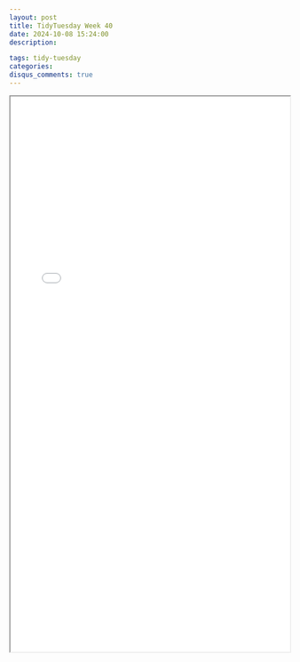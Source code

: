 ```yaml
---
layout: post
title: TidyTuesday Week 40
date: 2024-10-08 15:24:00
description: 

tags: tidy-tuesday
categories:
disqus_comments: true
---
```


<iframe src="{{ '/assets/pdf/TidyTuesday_Week40_2024.pdf' | relative_url }}" width="100%" height="1000px"></iframe>
